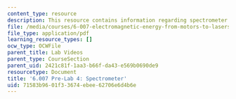 ```yaml
---
content_type: resource
description: This resource contains information regarding spectrometer.
file: /media/courses/6-007-electromagnetic-energy-from-motors-to-lasers-spring-2011/71583b9601f33674ebee62706e6d4b6e_MIT6_007S11_lab4_pre.pdf
file_type: application/pdf
learning_resource_types: []
ocw_type: OCWFile
parent_title: Lab Videos
parent_type: CourseSection
parent_uid: 2421c81f-1aa3-b66f-da43-e569b0690de9
resourcetype: Document
title: '6.007 Pre-Lab 4: Spectrometer'
uid: 71583b96-01f3-3674-ebee-62706e6d4b6e
---
```

